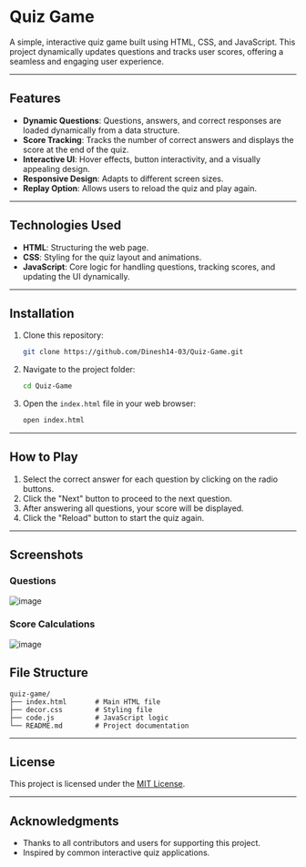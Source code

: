# Quiz Game

A simple, interactive quiz game built using HTML, CSS, and JavaScript. This project dynamically updates questions and tracks user scores, offering a seamless and engaging user experience.

---

## Features

- **Dynamic Questions**: Questions, answers, and correct responses are loaded dynamically from a data structure.
- **Score Tracking**: Tracks the number of correct answers and displays the score at the end of the quiz.
- **Interactive UI**: Hover effects, button interactivity, and a visually appealing design.
- **Responsive Design**: Adapts to different screen sizes.
- **Replay Option**: Allows users to reload the quiz and play again.

---

## Technologies Used

- **HTML**: Structuring the web page.
- **CSS**: Styling for the quiz layout and animations.
- **JavaScript**: Core logic for handling questions, tracking scores, and updating the UI dynamically.

---

## Installation

1. Clone this repository:
    ```bash
    git clone https://github.com/Dinesh14-03/Quiz-Game.git
    ```

2. Navigate to the project folder:
    ```bash
    cd Quiz-Game
    ```

3. Open the `index.html` file in your web browser:
    ```bash
    open index.html
    ```

---

## How to Play

1. Select the correct answer for each question by clicking on the radio buttons.
2. Click the "Next" button to proceed to the next question.
3. After answering all questions, your score will be displayed.
4. Click the "Reload" button to start the quiz again.

---

## Screenshots
### Questions
![image](https://github.com/user-attachments/assets/f2a4fe87-40d3-4c0e-aa71-6020b4c02569)

### Score Calculations
![image](https://github.com/user-attachments/assets/e7766d71-19a2-46cc-be46-996a218a2d9a)

## File Structure

```
quiz-game/
├── index.html       # Main HTML file
├── decor.css        # Styling file
├── code.js          # JavaScript logic
└── README.md        # Project documentation
```

---



## License

This project is licensed under the [MIT License](LICENSE).

---

## Acknowledgments

- Thanks to all contributors and users for supporting this project.
- Inspired by common interactive quiz applications.

